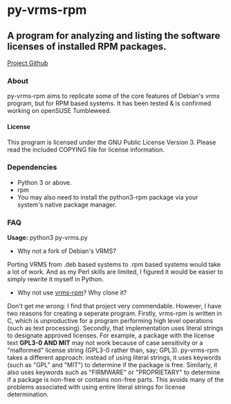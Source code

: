 # py-vrms-rpm
## A program for analyzing and listing the software licenses of installed RPM packages.
[Project Github](https://github.com/christianitis/py-vrms-rpm)

### About
py-vrms-rpm aims to replicate some of the core features of Debian's _vrms_ program, but for RPM based systems.
It has been tested & is confirmed working on openSUSE Tumbleweed.

#### License
This program is licensed under the GNU Public License Version 3. 
Please read the included COPYING file for license information.

### Dependencies
* Python 3 or above.
* rpm 
* You may also need to install the python3-rpm package via your system's native package manager.

### FAQ
**Usage:** python3 py-vrms.py

* Why not a fork of Debian's VRMS?

Porting VRMS from .deb based systems to .rpm based systems would take a lot of work. And as my Perl skills are
limited, I figured it would be easier to simply rewrite it myself in Python.

* Why not use [vrms-rpm](https://github.com/suve/vrms-rpm)? Why clone it?

Don't get me wrong: I find that project very commendable. However, I have two reasons for creating a seperate program.
Firstly, vrms-rpm is written in C, which is unproductive for a program performing high level operations (such as text processing).
Secondly, that implementation uses literal strings to designate approved licenses. For example, a package with
the license text **GPL3-0 AND MIT** may not work because of case sensitivity or a "malformed" license string (GPL3-0 rather
than, say; GPL3). py-vrms-rpm takes a different approach: instead of using literal strings, it uses keywords (such as
"GPL" and "MIT") to determine if the package is free. Similarly, it also uses keywords such as "FIRMWARE" or "PROPRIETARY"
to determine if a package is non-free or contains non-free parts. This avoids many of the problems associated with using
entire literal strings for license determination.
